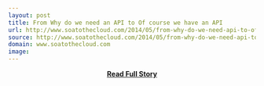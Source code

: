 ```yaml
---
layout: post
title: From Why do we need an API to Of course we have an API
url: http://www.soatothecloud.com/2014/05/from-why-do-we-need-api-to-of-course-we.html
source: http://www.soatothecloud.com/2014/05/from-why-do-we-need-api-to-of-course-we.html
domain: www.soatothecloud.com
image: 
---
```


<p></p>
<center><p><a href="http://www.soatothecloud.com/2014/05/from-why-do-we-need-api-to-of-course-we.html" style='padding:25px; font-sze:18px; font-weight: bold;'>Read Full Story</a></p></center>
